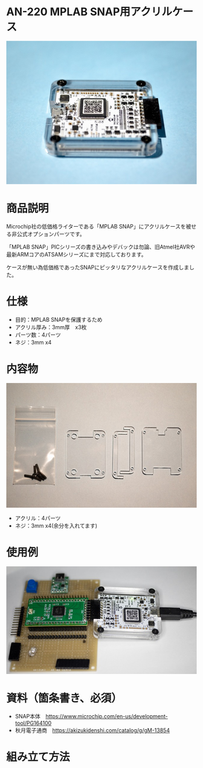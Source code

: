 # AN-220 MPLAB SNAP用アクリルケース

![商品画像](./img/640x640/DSC_1392-2.jpg)

# 商品説明

Microchip社の低価格ライターである「MPLAB SNAP」にアクリルケースを被せる非公式オプションパーツです。

「MPLAB SNAP」PICシリーズの書き込みやデバックは勿論、旧Atmel社AVRや最新ARMコアのATSAMシリーズにまで対応しております。

ケースが無い為低価格であったSNAPにピッタリなアクリルケースを作成しました。

 
# 仕様

-   目的：MPLAB SNAPを保護するため
-   アクリル厚み：3mm厚　x3枚　
-   パーツ数：4パーツ
-   ネジ：3mm x4

# 内容物

![内容物](./img/640x640/DSC_1396.jpg)

- アクリル：4パーツ
- ネジ：3mm x4(余分を入れてます)
 
# 使用例

![使用例](./img/640x640/DSC_1128.jpg)

# 資料（箇条書き、必須）
- SNAP本体　https://www.microchip.com/en-us/development-tool/PG164100
- 秋月電子通商　https://akizukidenshi.com/catalog/g/gM-13854


# 組み立て方法



